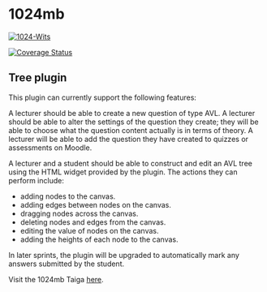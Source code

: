 # 1024mb

[![1024-Wits](https://circleci.com/gh/1024mb-Wits/moodle_plugin/tree/AVL_widget.svg?style=shield&circle-token=bcc0c991b58c4207ef061a9a5ee69ce3fdfa36bb)](https://app.circleci.com/pipelines/gh/1024mb-Wits/moodle_plugin?branch=AVL_widget)


[![Coverage Status](https://coveralls.io/repos/github/1024mb-Wits/moodle_plugin/badge.png?branch=AVL_widget)](https://coveralls.io/github/1024mb-Wits/moodle_plugin?branch=AVL_widget)

## Tree plugin

This plugin can currently support the following features: 

A lecturer should be able to create a new question of type AVL.
A lecturer should be able to alter the settings of the question they create; they will be able to choose what the question content actually is in terms of theory.
A lecturer will be able to add the question they have created to quizzes or assessments on Moodle.

A lecturer and a student should be able to construct and edit an AVL tree using the HTML widget provided by the plugin. The actions they can perform include:

* adding nodes to the canvas.
* adding edges between nodes on the canvas.
* dragging nodes across the canvas.
* deleting nodes and edges from the canvas.
* editing the value of nodes on the canvas.
* adding the heights of each node to the canvas.


In later sprints, the plugin will be upgraded to automatically mark any answers submitted by the student.

Visit the 1024mb Taiga [here](https://tree.taiga.io/project/rebekahvw-moodle-plugin-for-automated-assessment-in-data-structures/backlog).
